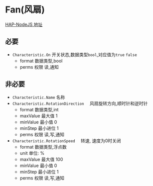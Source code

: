 # Fan(风扇)

[HAP-NodeJS 地址](https://github.com/KhaosT/HAP-NodeJS/blob/v0.4.50/lib/gen/HomeKitTypes.js#L2885)

必要
---
* `Characteristic.On` 开关状态,数据类型`bool`,对应值为`true` `false`
    * format 数据类型,bool
    * perms 权限 读,通知


非必要 
---

* `Characteristic.Name` 名称
* `Characteristic.RotationDirection  ` 风扇旋转方向,顺时针和逆时针
    * format 数据类型,int
    * maxValue 最大值 1
    * minValue 最小值 0
    * minStep 最小进位 1
    * perms 权限 读,写,通知
* `Characteristic.RotationSpeed  ` 转速, 速度为0时关闭
    * format 数据类型,浮点数
    * unit 单位: %
    * maxValue 最大值 100
    * minValue 最小值 0
    * minStep 最小进位 1
    * perms 权限 读,写,通知